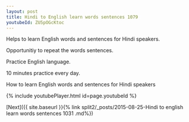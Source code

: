 ```yaml
---
layout: post
title: Hindi to English learn words sentences 1079 
youtubeId: ZU5pOGcKtoc
---
```

 
 
Helps to learn English words and sentences for Hindi speakers.

Opportunitiy to repeat the words sentences. 

Practice English language. 
 
10 minutes practice every day. 
 
How to learn English words and sentences for Hindi speakers 
 
{% include youtubePlayer.html id=page.youtubeId %}
 
 
[Next]({{ site.baseurl }}{% link  split2/_posts/2015-08-25-Hindi to english learn words sentences 1031 .md%})
 

